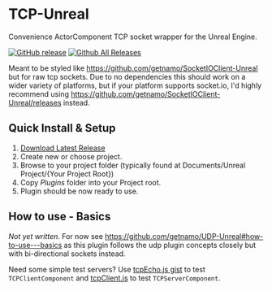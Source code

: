 # TCP-Unreal
Convenience ActorComponent TCP socket wrapper for the Unreal Engine.

[![GitHub release](https://img.shields.io/github/release/getnamo/TCP-Unreal.svg)](https://github.com/getnamo/UDP-Unreal/releases)
[![Github All Releases](https://img.shields.io/github/downloads/getnamo/TCP-Unreal/total.svg)](https://github.com/getnamo/UDP-Unreal/releases)

Meant to be styled like https://github.com/getnamo/SocketIOClient-Unreal but for raw tcp sockets. Due to no dependencies this should work on a wider variety of platforms, but if your platform supports socket.io, I'd highly recommend using https://github.com/getnamo/SocketIOClient-Unreal/releases instead.

## Quick Install & Setup

 1. [Download Latest Release](https://github.com/getnamo/TCP-Unreal/releases)
 2. Create new or choose project.
 3. Browse to your project folder (typically found at Documents/Unreal Project/{Your Project Root})
 4. Copy *Plugins* folder into your Project root.
 5. Plugin should be now ready to use.
 
## How to use - Basics
 
_Not yet written_. For now see https://github.com/getnamo/UDP-Unreal#how-to-use---basics as this plugin follows the udp plugin concepts closely but with bi-directional sockets instead.

Need some simple test servers? Use [tcpEcho.js gist](https://gist.github.com/getnamo/7350f00823f46d9463240160320d03a3) to test ```TCPClientComponent``` and [tcpClient.js](https://gist.github.com/getnamo/396577cb4988188e291774ac7e368368) to test ```TCPServerComponent```.
